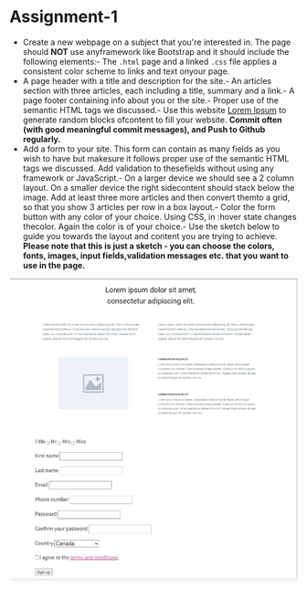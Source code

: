 # Assignment-1
* Create a new webpage on a subject that you're interested in. The page should **NOT** use anyframework like Bootstrap and it should include the following elements:- The `.html` page and a linked `.css` file applies a consistent color scheme to links and text onyour page.
* A page header with a title and description for the site.- An articles section with three articles, each including a title, summary and a link.- A page footer containing info about you or the site.- Proper use of the semantic HTML tags we discussed.- Use this website [Lorem Ipsum](http://www.lipsum.com/) to generate random blocks ofcontent to fill your website.
**Commit often (with good meaningful commit messages), and Push to Github regularly.**
* Add a form to your site. This form can contain as many fields as you wish to have but makesure it follows proper use of the semantic HTML tags we discussed.  Add validation to thesefields without using any framework or JavaScript.- On a larger device we should see a 2 column layout. On a smaller device the right sidecontent should stack below the image.  Add at least three more articles and then convert themto a grid, so that you show 3 articles per row in a box layout.- Color the form button with any color of your choice. Using CSS, in :hover state changes thecolor. Again the color is of your choice.- Use the sketch below to guide you towards the layout and content you are trying to achieve.
**Please note that this is just a sketch - you can choose the colors, fonts, images, input fields,validation messages etc. that you want to use in the page.**
<img src=".\question.png" alt="Markdown Monster icon" />